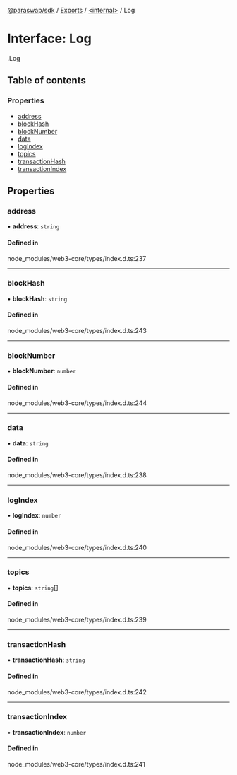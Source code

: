 [@paraswap/sdk](../README.md) / [Exports](../modules.md) / [<internal\>](../modules/internal_.md) / Log

# Interface: Log

[<internal>](../modules/internal_.md).Log

## Table of contents

### Properties

- [address](internal_.Log-1.md#address)
- [blockHash](internal_.Log-1.md#blockhash)
- [blockNumber](internal_.Log-1.md#blocknumber)
- [data](internal_.Log-1.md#data)
- [logIndex](internal_.Log-1.md#logindex)
- [topics](internal_.Log-1.md#topics)
- [transactionHash](internal_.Log-1.md#transactionhash)
- [transactionIndex](internal_.Log-1.md#transactionindex)

## Properties

### address

• **address**: `string`

#### Defined in

node_modules/web3-core/types/index.d.ts:237

___

### blockHash

• **blockHash**: `string`

#### Defined in

node_modules/web3-core/types/index.d.ts:243

___

### blockNumber

• **blockNumber**: `number`

#### Defined in

node_modules/web3-core/types/index.d.ts:244

___

### data

• **data**: `string`

#### Defined in

node_modules/web3-core/types/index.d.ts:238

___

### logIndex

• **logIndex**: `number`

#### Defined in

node_modules/web3-core/types/index.d.ts:240

___

### topics

• **topics**: `string`[]

#### Defined in

node_modules/web3-core/types/index.d.ts:239

___

### transactionHash

• **transactionHash**: `string`

#### Defined in

node_modules/web3-core/types/index.d.ts:242

___

### transactionIndex

• **transactionIndex**: `number`

#### Defined in

node_modules/web3-core/types/index.d.ts:241
